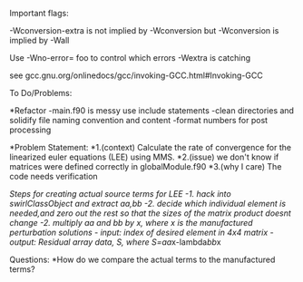

Important flags:

-Wconversion-extra is not implied by -Wconversion but -Wconversion is implied by
-Wall

Use -Wno-error= foo to control which errors -Wextra is catching

see gcc.gnu.org/onlinedocs/gcc/invoking-GCC.html#Invoking-GCC


To Do/Problems:

*Refactor 
    -main.f90 is messy use include statements
    -clean directories and solidify file naming convention and content
    -format numbers for post processing

*Problem Statement:
*1.(context) Calculate the rate of convergence for the linearized euler 
equations (LEE) using MMS.
*2.(issue) we don't know if matrices were defined correctly in globalModule.f90
*3.(why I care) The code needs verification

*Steps for creating actual source terms for LEE
    -1. hack into swirlClassObject and extract aa,bb
    -2. decide which individual element is needed,and zero out the rest so that 
    the sizes of the matrix product doesnt change 
    -2. multiply aa and bb by x, where x is the manufactured perturbation solutions
      - input: index of desired element in 4x4 matrix
      - output: Residual array data, S, where S=aa*x-lambda*bb*x  

Questions:
*How do we compare the actual terms to the manufactured terms?  


